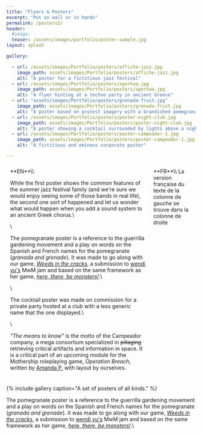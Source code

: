 ```yaml
---
title: "Flyers & Posters"
excerpt: "Put on wall or in hands"
permalink: /posters2/
header:
  #image:
  teaser: /assets/images/portfolio/poster-sample.jpg
layout: splash

gallery:

  - url: /assets/images/Portfolio/posters/affiche-jazz.jpg
    image_path: assets/images/Portfolio/posters/affiche-jazz.jpg
    alt: "A poster for a fictitious jazz festival"
  - url: /assets/images/Portfolio/posters/agorhaa.jpg
    image_path: assets/images/Portfolio/posters/agorhaa.jpg
    alt: "A flyer hinting at a techno party in ancient Greece"
  - url: "assets/images/Portfolio/posters/grenada-fruit.jpg"
    image_path: assets/images/Portfolio/posters/grenada-fruit.jpg
    alt: "A poster based on protest imagery with a brandished pomegranate"
  - url: /assets/images/Portfolio/posters/poster-night-club.jpg
    image_path: assets/images/Portfolio/posters/poster-night-club.jpg
    alt: "A poster showing a cocktail surrounded by lights above a night club logo"
  - url: /assets/images/Portfolio/posters/poster-campeador-1.jpg
    image_path: assets/images/Portfolio/posters/poster-campeador-1.jpg
    alt: "A fictitious and ominous corporate poster"

---
```


<style>
/* Create two equal columns that floats next to each other */
.row {
  display: flex;
}

/* Create two equal columns that sits next to each other */
.column {
  flex: 50%;
  padding: 10px;
}
/* Clear floats after the columns */
.row:after {
  content: "";
  display: table;
  clear: both;
}
</style>

<div class="row">
  <div class="column" markdown="span">
**EN**\\

While the first poster shows the common features of the summer jazz festival family (and we're sure we would enjoy seeing some of those bands in real life), the second one sort of happened and let us wonder what would happen when you add a sound system to an ancient Greek chorus.\\

\\

The pomegranate poster is a reference to the guerrilla gardening movement and a play on words on the Spanish and French names for the pomegranate (*granada and grenade*). It was made to go along with our game, [*Weeds in the cracks*](https://contrabandrimer.itch.io/weeds-in-the-cracks), a submission to [wendi yu's](https://twitter.com/wen_di_yu) MwM jam and based on the same framework as her game, [*here, there, be monsters!*](https://wendiy.itch.io/here-there-be-monsters).\\

\\

The cocktail poster was made on commission for a private party hosted at a club with a less generic name that the one displayed.\\

\\

*"The means to know"* is the motto of the Campeador company, a mega consortium specialized in ~~pillaging~~ retrieving critical artifacts and information in space. It is a critical part of an upcoming module for the Mothership roleplaying game, *Operation Breach*, written by [Amanda P.](https://weirdwonder.itch.io/) with layout by ourselves.
    </div>
  <div class="column" markdown="span">
**FR**\\
La version française du texte de la colonne de gauche se trouve dans la colonne de droite
  </div>
</div>

{% include gallery caption="A set of posters of all kinds." %}



The pomegranate poster is a reference to the guerrilla gardening movement and a play on words on the Spanish and French names for the pomegranate (*granada and grenade*). It was made to go along with our game, [*Weeds in the cracks*](https://contrabandrimer.itch.io/weeds-in-the-cracks), a submission to [wendi yu's](https://twitter.com/wen_di_yu) MwM jam and based on the same framework as her game, [*here, there, be monsters!*](https://wendiy.itch.io/here-there-be-monsters).\\
